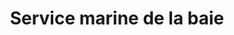 ---
title: "Service marine de la baie"
url: /plouhinec/service-marine-de-la-baie/
shop: Allgemein
---